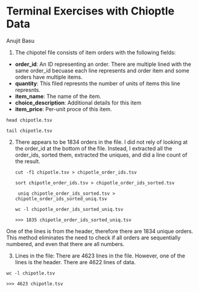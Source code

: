 # Terminal Exercises with Chioptle Data
Anujit Basu

1. The chipotel file consists of item orders with the following fields:
  * **order_id**: An ID representing an order. There are multiple lined with the same order_id becuase each line represents and order item and some orders have multiple items.
  * **quantity**: This filed represnts the number of units of items this line represnts.
  * **item_name**: The name of the item.
  * **choice_description**: Additional details for this item
  * **item_price**: Per-unit proce of this item.

  ```head chipotle.tsv```
  
  ```tail chipotle.tsv```
  
2. There appears to be 1834 orders in the file. I did not rely of looking at the order_id at the bottom of the file. Instead, I extracted all the order_ids, sorted them, extracted the uniques, and did a line count of the result.

    ```cut -f1 chipotle.tsv > chipotle_order_ids.tsv```
    
    ```sort chipotle_order_ids.tsv > chipotle_order_ids_sorted.tsv```
    
    ``` uniq chipotle_order_ids_sorted.tsv > chipotle_order_ids_sorted_uniq.tsv```
    
    ```wc -l chipotle_order_ids_sorted_uniq.tsv```
    
    ```>>> 1835 chipotle_order_ids_sorted_uniq.tsv```
    
One of the lines is from the header, therefore there are 1834 unique orders. This method eliminates the need to check if all orders are sequentially numbered, and even that there are all numbers.

3. Lines in the file: There are 4623 lines in the file. However, one of the lines is the header. There are 4622 lines of data.

 ```wc -l chipotle.tsv```

 ```>>> 4623 chipotle.tsv```


